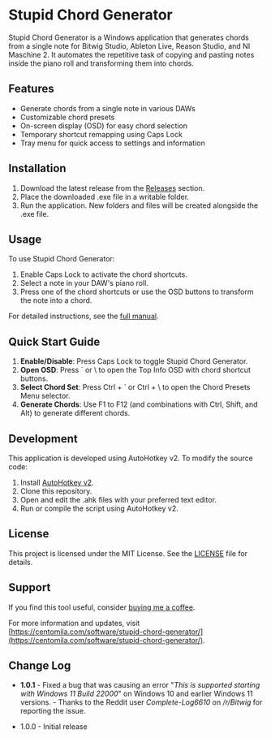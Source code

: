 # Stupid Chord Generator

Stupid Chord Generator is a Windows application that generates chords from a single note for Bitwig Studio, Ableton Live, Reason Studio, and NI Maschine 2. It automates the repetitive task of copying and pasting notes inside the piano roll and transforming them into chords.

## Features

- Generate chords from a single note in various DAWs
- Customizable chord presets
- On-screen display (OSD) for easy chord selection
- Temporary shortcut remapping using Caps Lock
- Tray menu for quick access to settings and information

## Installation

1. Download the latest release from the [Releases](https://github.com/centomila/Stupid-Chord-Generator-For-Bitwig-Ableton-Reason-Maschine/releases) section.
2. Place the downloaded .exe file in a writable folder.
3. Run the application. New folders and files will be created alongside the .exe file.

## Usage

To use Stupid Chord Generator:

1. Enable Caps Lock to activate the chord shortcuts.
2. Select a note in your DAW's piano roll.
3. Press one of the chord shortcuts or use the OSD buttons to transform the note into a chord.

For detailed instructions, see the [full manual](https://centomila.com/software/stupid-chord-generator/#manual).

## Quick Start Guide

1. **Enable/Disable**: Press Caps Lock to toggle Stupid Chord Generator.
2. **Open OSD**: Press ` or \ to open the Top Info OSD with chord shortcut buttons.
3. **Select Chord Set**: Press Ctrl + ` or Ctrl + \ to open the Chord Presets Menu selector.
4. **Generate Chords**: Use F1 to F12 (and combinations with Ctrl, Shift, and Alt) to generate different chords.

## Development

This application is developed using AutoHotkey v2. To modify the source code:

1. Install [AutoHotkey v2](https://www.autohotkey.com/).
2. Clone this repository.
3. Open and edit the .ahk files with your preferred text editor.
4. Run or compile the script using AutoHotkey v2.

## License

This project is licensed under the MIT License. See the [LICENSE](LICENSE) file for details.

## Support

If you find this tool useful, consider [buying me a coffee](https://centomila.com/software/stupid-chord-generator/).

For more information and updates, visit [https://centomila.com/software/stupid-chord-generator/](https://centomila.com/software/stupid-chord-generator/).

## Change Log

* **1.0.1** - Fixed a bug that was causing an error "_This is supported starting with Windows 11 Build 22000_" on Windows 10 and earlier Windows 11 versions. - Thanks to the Reddit user _Complete-Log6610_ on _/r/Bitwig_ for reporting the issue.

* 1.0.0 - Initial release